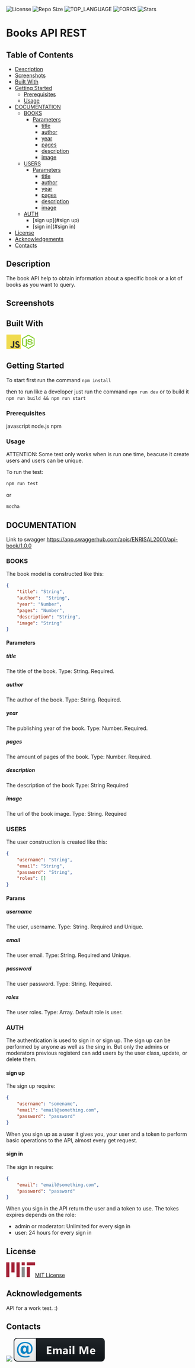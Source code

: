 ![License](https://img.shields.io/github/license/xHenrySx/API-REST.svg?style=for-the-badge) ![Repo Size](https://img.shields.io/github/languages/code-size/xHenrySx/API-REST.svg?style=for-the-badge) ![TOP_LANGUAGE](https://img.shields.io/github/languages/top/xHenrySx/API-REST.svg?style=for-the-badge) ![FORKS](https://img.shields.io/github/forks/xHenrySx/API-REST.svg?style=for-the-badge&social) ![Stars](https://img.shields.io/github/stars/xHenrySx/API-REST.svg?style=for-the-badge)
    
# Books API REST

## Table of Contents

- [Description](#description)
- [Screenshots](#screenshots)
- [Built With](#built-with)
- [Getting Started](#getting-started)
  - [Prerequisites](#prerequisites)
  - [Usage](#usage)
- [DOCUMENTATION](#documentation)
    - [BOOKS](#books)
      - [Parameters](#parameters)
        - [title](#title)
        - [author](#author)
        - [year](#year)
        - [pages](#pages)
        - [description](#description)
        - [image](#image)
    - [USERS](#users)
      - [Parameters](#parameters)
        - [title](#title)
        - [author](#author)
        - [year](#year)
        - [pages](#pages)
        - [description](#description)
        - [image](#image)
    - [AUTH](#auth)
      - [sign up](#sign up)
      - [sign in](#sign in)
- [License](#license)
- [Acknowledgements](#acknowledgements)
- [Contacts](#contacts)

## Description

The book API help to obtain information about a specific book or a lot of books as you want to query.

## Screenshots

## Built With

<a href="https://developer.mozilla.org/en-US/docs/Web/JavaScript"><img src="https://raw.githubusercontent.com/devicons/devicon/master/icons/javascript/javascript-original.svg" height="40px" width="40px" /></a><a href="https://nodejs.org/en/"><img src="https://raw.githubusercontent.com/devicons/devicon/master/icons/nodejs/nodejs-original.svg" height="40px" width="40px" /></a>

## Getting Started

To start first run the command
    ```
        npm install 
    ```

then 
to run like a developer just run the command
    ```
        npm run dev
    ```
or to build it
    ```
        npm run build && npm run start
    ```


### Prerequisites
javascript
node.js
npm

### Usage
ATTENTION: Some test only works when is run one time, beacuse it create users and users can be unique.

To run the test:
```cmd
npm run test
```
or
```cmd
mocha
```

## DOCUMENTATION
Link to swagger https://app.swaggerhub.com/apis/ENRISAL2000/api-book/1.0.0

### BOOKS
The book model is constructed like this:
```json
{    
    "title": "String",
    "author":  "String",
    "year": "Number",
    "pages": "Number",
    "description": "String",
    "image": "String"
}
```
#### Parameters
##### title
The title of the book.
Type: String.
Required.
##### author
The author of the book.
Type: String.
Required.
##### year
The publishing year of the book.
Type: Number.
Required.
##### pages
The amount of pages of the book.
Type: Number.
Required.
##### description
The description of the book
Type: String
Required
##### image
The url of the book image.
Type: String.
Required

### USERS
The user construction is created like this:
```json
{
    "username": "String",
    "email": "String",
    "password": "String",
    "roles": [] 
}
```
#### Params
##### username
The user, username.
Type: String.
Required and Unique.

##### email
The user email.
Type: String.
Required and Unique.

##### password
The user password.
Type: String.
Required.

##### roles
The user roles.
Type: Array.
Default role is user.

### AUTH
The authentication is used to sign in or sign up.
The sign up can be performed by anyone as well as the sing in.
But only the admins or moderators previous registerd can add users by the
user class, update, or delete them.
#### sign up
The sign up require:
```json
{
    "username": "somename",
    "email": "email@something.com",
    "password": "password"
}
```
When you sign up as a user it gives you, your user and a token to perform
basic operations to the API, almost every get request.

#### sign in
The sign in require:
```json
{
    "email": "email@something.com",
    "password": "password"
}
```
When you sign in the API return the user and a token to use.
The tokes expires depends on the role:
- admin or moderator: Unlimited for every sign in
- user: 24 hours for every sign in

## License

<a href="https://choosealicense.com/licenses/mit/"><img src="https://raw.githubusercontent.com/johnturner4004/readme-generator/master/src/components/assets/images/mit.svg" height=40 />MIT License</a>

## Acknowledgements

API for a work test. :)

## Contacts

<a href="https://www.linkedin.com/in/henry-saldivar"><img src="https://img.shields.io/badge/LinkedIn-0077B5?style=for-the-badge&logo=linkedin&logoColor=white" /></a>  <a href="mailto:enrisal2000@gmail.com"><img src=https://raw.githubusercontent.com/johnturner4004/readme-generator/master/src/components/assets/images/email_me_button_icon_151852.svg /></a>
